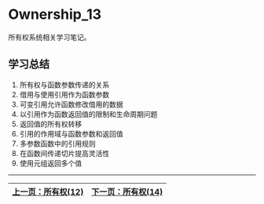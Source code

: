 # Ownership_13

所有权系统相关学习笔记。

## 学习总结

1. 所有权与函数参数传递的关系
2. 借用与使用引用作为函数参数
3. 可变引用允许函数修改借用的数据
4. 以引用作为函数返回值的限制和生命周期问题
5. 返回值的所有权转移
6. 引用的作用域与函数参数和返回值
7. 多参数函数中的引用规则
8. 在函数间传递切片提高灵活性
9. 使用元组返回多个值 

---

| [上一页：所有权(12)](../12_ownership/12_ownership.md) | [下一页：所有权(14)](../14_ownership/14_ownership.md) |
|------------------------|------------------------| 